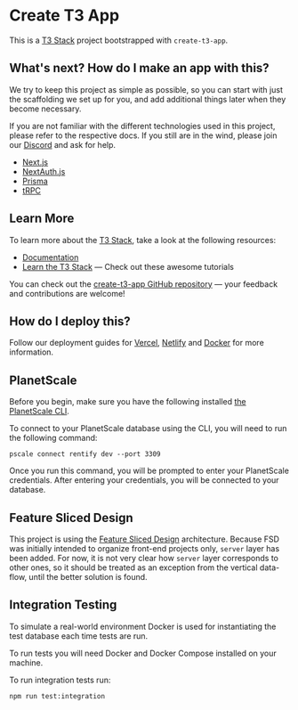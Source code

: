# Create T3 App

This is a [T3 Stack](https://create.t3.gg/) project bootstrapped with `create-t3-app`.

## What's next? How do I make an app with this?

We try to keep this project as simple as possible, so you can start with just the scaffolding we set up for you, and add additional things later when they become necessary.

If you are not familiar with the different technologies used in this project, please refer to the respective docs. If you still are in the wind, please join our [Discord](https://t3.gg/discord) and ask for help.

- [Next.js](https://nextjs.org)
- [NextAuth.js](https://next-auth.js.org)
- [Prisma](https://prisma.io)
- [tRPC](https://trpc.io)

## Learn More

To learn more about the [T3 Stack](https://create.t3.gg/), take a look at the following resources:

- [Documentation](https://create.t3.gg/)
- [Learn the T3 Stack](https://create.t3.gg/en/faq#what-learning-resources-are-currently-available) — Check out these awesome tutorials

You can check out the [create-t3-app GitHub repository](https://github.com/t3-oss/create-t3-app) — your feedback and contributions are welcome!

## How do I deploy this?

Follow our deployment guides for [Vercel](https://create.t3.gg/en/deployment/vercel), [Netlify](https://create.t3.gg/en/deployment/netlify) and [Docker](https://create.t3.gg/en/deployment/docker) for more information.

## PlanetScale

Before you begin, make sure you have the following installed [the PlanetScale CLI](https://planetscale.com/cli).

To connect to your PlanetScale database using the CLI, you will need to run the following command:

```shell
pscale connect rentify dev --port 3309
```

Once you run this command, you will be prompted to enter your PlanetScale credentials. After entering your credentials, you will be connected to your database.

## Feature Sliced Design

This project is using the [Feature Sliced Design](https://feature-sliced.design/) architecture.
Because FSD was initially intended to organize front-end projects only, `server` layer has been added. For now, it is not very clear how `server` layer corresponds to other ones, so it should be treated as an exception from the vertical data-flow, until the better solution is found.

## Integration Testing

To simulate a real-world environment Docker is used for instantiating the test database each time tests are run.

To run tests you will need Docker and Docker Compose installed on your machine.

To run integration tests run:

```shell
npm run test:integration
```
